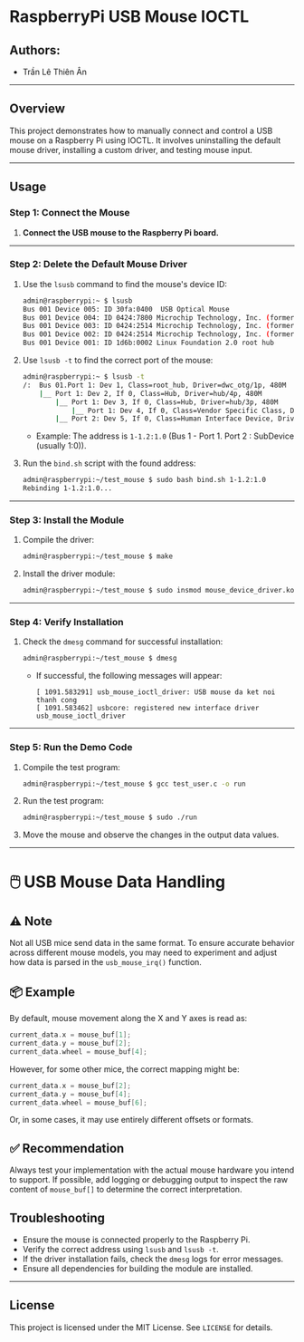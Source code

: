 # RaspberryPi USB Mouse IOCTL

## Authors:
- Trần Lê Thiên Ân
---

## Overview
This project demonstrates how to manually connect and control a USB mouse on a Raspberry Pi using IOCTL. It involves uninstalling the default mouse driver, installing a custom driver, and testing mouse input.

---

## Usage

### Step 1: Connect the Mouse
1. **Connect the USB mouse to the Raspberry Pi board.**

---

### Step 2: Delete the Default Mouse Driver
1. Use the `lsusb` command to find the mouse's device ID:
    ```bash
    admin@raspberrypi:~ $ lsusb
    Bus 001 Device 005: ID 30fa:0400  USB Optical Mouse
    Bus 001 Device 004: ID 0424:7800 Microchip Technology, Inc. (formerly SMSC)
    Bus 001 Device 003: ID 0424:2514 Microchip Technology, Inc. (formerly SMSC) USB 2.0 Hub
    Bus 001 Device 002: ID 0424:2514 Microchip Technology, Inc. (formerly SMSC) USB 2.0 Hub
    Bus 001 Device 001: ID 1d6b:0002 Linux Foundation 2.0 root hub
    ```

2. Use `lsusb -t` to find the correct port of the mouse:
    ```bash
    admin@raspberrypi:~ $ lsusb -t
    /:  Bus 01.Port 1: Dev 1, Class=root_hub, Driver=dwc_otg/1p, 480M
        |__ Port 1: Dev 2, If 0, Class=Hub, Driver=hub/4p, 480M
            |__ Port 1: Dev 3, If 0, Class=Hub, Driver=hub/3p, 480M
                |__ Port 1: Dev 4, If 0, Class=Vendor Specific Class, Driver=lan78xx, 480M
            |__ Port 2: Dev 5, If 0, Class=Human Interface Device, Driver=usbhid, 1.5M
    ```

    - Example: The address is `1-1.2:1.0` (Bus 1 - Port 1. Port 2 : SubDevice (usually 1:0)).

3. Run the `bind.sh` script with the found address:
    ```bash
    admin@raspberrypi:~/test_mouse $ sudo bash bind.sh 1-1.2:1.0
    Rebinding 1-1.2:1.0...
    ```

---

### Step 3: Install the Module
1. Compile the driver:
    ```bash
    admin@raspberrypi:~/test_mouse $ make
    ```

2. Install the driver module:
    ```bash
    admin@raspberrypi:~/test_mouse $ sudo insmod mouse_device_driver.ko
    ```

---

### Step 4: Verify Installation
1. Check the `dmesg` command for successful installation:
    ```bash
    admin@raspberrypi:~/test_mouse $ dmesg
    ```

    - If successful, the following messages will appear:
        ```text
        [ 1091.583291] usb_mouse_ioctl_driver: USB mouse da ket noi thanh cong
        [ 1091.583462] usbcore: registered new interface driver usb_mouse_ioctl_driver
        ```

---

### Step 5: Run the Demo Code
1. Compile the test program:
    ```bash
    admin@raspberrypi:~/test_mouse $ gcc test_user.c -o run
    ```

2. Run the test program:
    ```bash
    admin@raspberrypi:~/test_mouse $ sudo ./run
    ```

3. Move the mouse and observe the changes in the output data values.

---
# 🖱️ USB Mouse Data Handling

## ⚠️ Note

Not all USB mice send data in the same format. To ensure accurate behavior across different mouse models, you may need to experiment and adjust how data is parsed in the `usb_mouse_irq()` function.

## 📦 Example

By default, mouse movement along the X and Y axes is read as:

```c
current_data.x = mouse_buf[1];
current_data.y = mouse_buf[2];
current_data.wheel = mouse_buf[4];
```

However, for some other mice, the correct mapping might be:

```c
current_data.x = mouse_buf[2];
current_data.y = mouse_buf[4];
current_data.wheel = mouse_buf[6];
```

Or, in some cases, it may use entirely different offsets or formats.

## ✅ Recommendation

Always test your implementation with the actual mouse hardware you intend to support. If possible, add logging or debugging output to inspect the raw content of `mouse_buf[]` to determine the correct interpretation.


## Troubleshooting
- Ensure the mouse is connected properly to the Raspberry Pi.
- Verify the correct address using `lsusb` and `lsusb -t`.
- If the driver installation fails, check the `dmesg` logs for error messages.
- Ensure all dependencies for building the module are installed.

---

## License
This project is licensed under the MIT License. See `LICENSE` for details.
